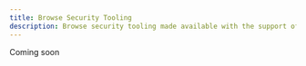 ```yaml
---
title: Browse Security Tooling
description: Browse security tooling made available with the support of PAL
---
```


Coming soon

